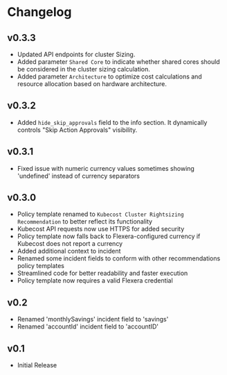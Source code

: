 # Changelog

## v0.3.3

- Updated API endpoints for cluster Sizing.
- Added parameter `Shared Core` to indicate whether shared cores should be considered in the cluster sizing calculation.
- Added parameter `Architecture` to optimize cost calculations and resource allocation based on hardware architecture.

## v0.3.2

- Added `hide_skip_approvals` field to the info section. It dynamically controls "Skip Action Approvals" visibility.

## v0.3.1

- Fixed issue with numeric currency values sometimes showing 'undefined' instead of currency separators

## v0.3.0

- Policy template renamed to `Kubecost Cluster Rightsizing Recommendation` to better reflect its functionality
- Kubecost API requests now use HTTPS for added security
- Policy template now falls back to Flexera-configured currency if Kubecost does not report a currency
- Added additional context to incident
- Renamed some incident fields to conform with other recommendations policy templates
- Streamlined code for better readability and faster execution
- Policy template now requires a valid Flexera credential

## v0.2

- Renamed 'monthlySavings' incident field to 'savings'
- Renamed 'accountId' incident field to 'accountID'

## v0.1

- Initial Release
